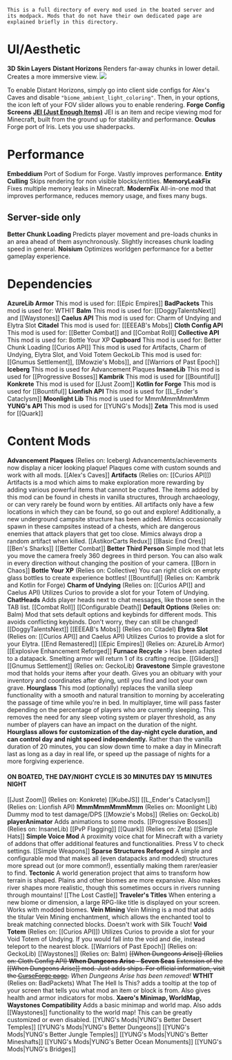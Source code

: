 ```
This is a full directory of every mod used in the boated server and its modpack. Mods that do not have their own dedicated page are explained briefly in this directory.
```
# UI/Aesthetic
**3D Skin Layers**
**Distant Horizons**
	Renders far-away chunks in lower detail. Creates a more immersive view.		![](https://www.youtube.com/watch?v=M31DhtoNh9w)
	
To enable Distant Horizons, simply go into client side configs for Alex's Caves and disable `"biome_ambient_light_coloring"`. Then, in your options, the icon left of your FOV slider allows you to enable rendering.
**Forge Config Screens**
[**JEI (Just Enough Items)**](https://modrinth.com/mod/jei#Controls)
	JEI is an item and recipe viewing mod for Minecraft, built from the ground up for stability and performance.
**Oculus**
	Forge port of Iris. Lets you use shaderpacks.
# Performance
**Embeddium**
	Port of Sodium for Forge. Vastly improves performance.
**Entity Culling**
	Skips rendering for non visible blocks/entities.
**MemoryLeakFix**
	Fixes multiple memory leaks in Minecraft.
**ModernFix**
	All-in-one mod that improves performance, reduces memory usage, and fixes many bugs.
## Server-side only
**Better Chunk Loading**
	Predicts player movement and pre-loads chunks in an area ahead of them asynchronously. Slightly increases chunk loading speed in general.
**Noisium**
	Optimizes worldgen performance for a better gameplay experience.
# Dependencies
**AzureLib Armor**
	This mod is used for: [[Epic Empires]]
**BadPackets**
	This mod is used for: WTHIT
**Balm**
	This mod is used for: [[DoggyTalentsNext]] and [[Waystones]]
**Caelus API**
	This mod is used for: Charm of Undying and Elytra Slot
**Citadel**
	This mod is used for: [[EEEAB's Mobs]]
**Cloth Config API**
	This mod is used for: [[Better Combat]] and [[Combat Roll]]
**Collective API**
	This mod is used for: Bottle Your XP
**Cupboard**
	This mod is used for: Better Chunk Loading
[[Curios API]]
	This mod is used for Artifacts, Charm of Undying, Elytra Slot, and Void Totem
GeckoLib
	This mod is used for: [[Gnumus Settlement]], [[Mowzie's Mobs]], and [[Warriors of Past Epoch]]
**Iceberg**
	This mod is used for Advancement Plaques
**InsaneLib**
	This mod is used for [[Progressive Bosses]]
**Kambrik**
	This mod is used for [[Bountiful]]
**Konkrete**
	This mod is used for [[Just Zoom]]
**Kotlin for Forge**
	This mod is used for [[Bountiful]]
**Lionfish API**
	This mod is used for [[L_Ender's Cataclysm]]
**Moonlight Lib**
	This mod is used for MmmMmmMmmMmm
**YUNG's API**
	This mod is used for [[YUNG's Mods]]
**Zeta**
	This mod is used for [[Quark]]
# Content Mods
**Advancement Plaques** (Relies on: Iceberg)
	Advancements/achievements now display a nicer looking plaque! Plaques come with custom sounds and work with all mods.
[[Alex's Caves]]
**Artifacts** (Relies on: [[Curios API]])
	Artifacts is a mod which aims to make exploration more rewarding by adding various powerful items that cannot be crafted. The items added by this mod can be found in chests in vanilla structures, through archaeology, or can very rarely be found worn by entities. All artifacts only have a few locations in which they can be found, so go out and explore! Additionally, a new underground campsite structure has been added. Mimics occasionally spawn in these campsites instead of a chests, which are dangerous enemies that attack players that get too close. Mimics always drop a random artifact when killed.
[[AstikorCarts Redux]]
[[Basic End Ores]]
[[Ben's Sharks]]
[[Better Combat]]
**Better Third Person**
	Simple mod that lets you move the camera freely 360 degrees in third person. You can also walk in every direction without changing the position of your camera.
[[Born in Chaos]]
**Bottle Your XP** (Relies on: Collective)
	You can right click on empty glass bottles to create experience bottles!
[[Bountiful]] (Relies on: Kambrik and Kotlin for Forge)
**Charm of Undying** (Relies on: [[Curios API]] and Caelus API)
	Utilizes Curios to provide a slot for your Totem of Undying.
**ChatHeads**
	Adds player heads next to chat messages, like those seen in the TAB list.
[[Combat Roll]]
[[Configurable Death]]
**Default Options** (Relies on: Balm)
Mod that sets default options and keybinds for different mods. This avoids conflicting keybinds. Don't worry, they can still be changed!
[[DoggyTalentsNext]]
[[EEEAB's Mobs]] (Relies on: Citadel)
**Elytra Slot** (Relies on: [[Curios API]] and Caelus API)
	Utilizes Curios to provide a slot for your Elytra.
[[End Remastered]]
[[Epic Empires]] (Relies on: AzureLib Armor)
[[Explosive Enhancement Reforged]]
**Furnace Recycle**
	> Has been adapted to a datapack. Smelting armor will return 1 of its crafting recipe.
[[Gliders]]
[[Gnumus Settlement]] (Relies on: GeckoLib)
**Gravestone**
	Simple gravestone mod that holds your items after your death. Gives you an obituary with your inventory and coordinates after dying, until you find and loot your own grave.
**Hourglass**
	This mod (optionally) replaces the vanilla sleep functionality with a smooth and natural transition to morning by accelerating the passage of time while you're in bed. In multiplayer, time will pass faster depending on the percentage of players who are currently sleeping. This removes the need for any sleep voting system or player threshold, as any number of players can have an impact on the duration of the night. **Hourglass allows for customization of the day-night cycle duration, and can control day and night speed independently.** Rather than the vanilla duration of 20 minutes, you can slow down time to make a day in Minecraft last as long as a day in real life, or speed up the passage of nights for a more forgiving experience.
#### ON BOATED, THE DAY/NIGHT CYCLE IS 30 MINUTES DAY 15 MINUTES NIGHT
[[Just Zoom]] (Relies on: Konkrete)
[[KubeJS]]
[[L_Ender's Cataclysm]] (Relies on: Lionfish API)
**MmmMmmMmmMmm** (Relies on: Moonlight Lib)
	Dummy mod to test damage/DPS
[[Mowzie's Mobs]] (Relies on: GeckoLib)
**playerAnimator**
	Adds animations to some mods.
[[Progressive Bosses]] (Relies on: InsaneLib)
[[PvP Flagging]]
[[Quark]] (Relies on: Zeta)
[[Simple Hats]]
**Simple Voice Mod**
	A proximity voice chat for Minecraft with a variety of addons that offer additional features and functionalities. Press V to check settings.
[[Simple Weapons]]
**Sparse Structures Reforged**
	A simple and configurable mod that makes all (even datapacks and modded) structures more spread out (or more common!), essentially making them rarer/easier to find.
**Tectonic**
	A world generation project that aims to transform how terrain is shaped. Plains and other biomes are more expansive. Also makes river shapes more realistic, though this sometimes occurs in rivers running through mountains!
[[The Lost Castle]]
**Traveler's Titles**
	When entering a new biome or dimension, a large RPG-like title is displayed on your screen. Works with modded biomes.
**Vein Mining**
	Vein Mining is a mod that adds the titular Vein Mining enchantment, which allows the enchanted tool to break matching connected blocks. Doesn't work with Silk Touch!
**Void Totem** (Relies on: [[Curios API]])
	Utilizes Curios to provide a slot for your Void Totem of Undying. If you would fall into the void and die, instead teleport to the nearest block.
[[Warriors of Past Epoch]] (Relies on: GeckoLib)
[[Waystones]] (Relies on: Balm)
~~[[When Dungeons Arise]] (Relies on: Cloth Config API)
**When Dungeons Arise - Seven Seas**~~
	~~Extension of the [[When Dungeons Arise]] mod. Just adds ships. For official information, visit the [CurseForge page](https://legacy.curseforge.com/minecraft/mc-mods/when-dungeons-arise-seven-seas).~~
*When Dungeons Arise has been removed!*
**WTHIT** (Relies on: BadPackets)
	What The Hell Is This? adds a tooltip at the top of your screen that tells you what mod an item or block is from. Also gives health and armor indicators for mobs.
**Xaero's Minimap, WorldMap, Waystones Compatibility**
	Adds a basic minimap and world map. Also adds [[Waystones]] functionality to the world map! This can be greatly customized or even disabled.
[[YUNG's Mods|YUNG's Better Desert Temples]]
[[YUNG's Mods|YUNG's Better Dungeons]]
[[YUNG's Mods|YUNG's Better Jungle Temples]]
[[YUNG's Mods|YUNG's Better Mineshafts]]
[[YUNG's Mods|YUNG's Better Ocean Monuments]]
[[YUNG's Mods|YUNG's Bridges]]